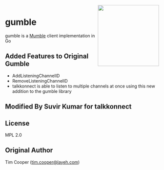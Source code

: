 <img src="misc/gumble.svg" width="200" align="right">

# gumble

gumble is a [Mumble](https://mumble.info/) client implementation in Go

## Added Features to Original Gumble

- AddListeningChannelID
- RemoveListeningChannelID
- talkkonnect is able to listen to multiple channels at once using this new addition to the gumble library

## Modified By Suvir Kumar for talkkonnect

## License

MPL 2.0

## Original Author

Tim Cooper (<tim.cooper@layeh.com>)
